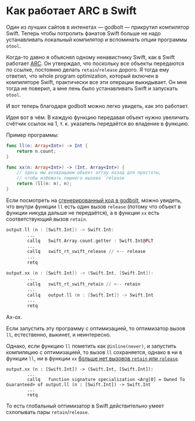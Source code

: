 # Как работает ARC в Swift

Один из лучших сайтов в интенетах — godbolt — прикрутил компилятор Swift.
Теперь чтобы потролить фанатов Swift больше не надо устанавливать локальный
компилятор и вспоминать опции программы `otool`.

Когда-то давно я объяснял одному ненавистнику Swift, как в Swift работает
[ARC](https://en.wikipedia.org/wiki/Automatic_Reference_Counting).
Он утверждал, что поскольку все объекты передаются по ссылке, постоянно делать
`retain`/`release` дорого. Я тогда ему ответил, что whole program optimization,
который включен в компиляторе Swift, практически все эти операции выкидывает.
Он мне тогда не поверил, а мне лень было устанавливать Swift и запускать `otool`.

И вот теперь благодаря godbolt можно легко увидеть, как это работает.

Идея вот в чём. В каждую функцию передавая объект нужно увеличить счётчик ссылок на 1,
т. к. указатель передаётся во владение в функцию.

Пример программы:

```swift
func ll(n: Array<Int>) -> Int {
    return n.count;
}

func xx(n: Array<Int>) -> (Int, Array<Int>) {
    // здесь мы возвращаем объект array назад для простоты,
    // чтобы избежать лишнего вызова `release`
    return (ll(n: n), n);
}
```

Если посмотреть на [сгенерированный код в godbolt](https://godbolt.org/g/h2tZWM),
можно увидеть, что внутри функции `ll` есть один вызов `release`
(потому что объект в функции никуда дальше не передаётся),
а в функции `xx` есть соответствующий вызов `retain`.

```asm
output.ll (n : [Swift.Int]) -> Swift.Int:
        ...
        callq   Swift.Array.count.getter : Swift.Int@PLT
        ...
        callq   swift_rt_swift_release // <-- release
        ...
        retq

output.xx (n : [Swift.Int]) -> (Swift.Int, [Swift.Int]):
        ...
        callq   swift_rt_swift_retain // <-- retain
        ...
        callq   output.ll (n : [Swift.Int]) -> Swift.Int
        ...
        retq
```

Ах-ох.

Если запустить эту программу с оптимизацией, то оптимизатор вызов `ll`, естественно,
выкинет, и неинтересно.

Однако, если функцию `ll` пометить как `@inline(never)`, и запустить компиляцию
с оптимизацией, то вызов `ll` сохраняется, однако в ни в функции `ll`, ни в функции `xx`
[6ольше нет вызовов `retain` или `release`](https://godbolt.org/g/9B6Chn).

```
output.xx (n : [Swift.Int]) -> (Swift.Int, [Swift.Int]):
        ...
        callq   function signature specialization <Arg[0] = Owned To Guaranteed> of output.ll (n : [Swift.Int]) -> Swift.Int
        ...
        retq
```

То есть глобальный оптимизатор в Swift действительно умеет схлопывать пары `retain`/`release`.
